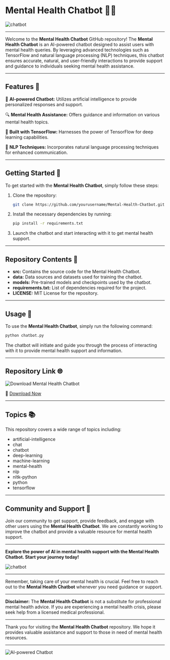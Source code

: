 # Mental Health Chatbot 🧠🤖

![chatbot](https://encrypted-tbn0.gstatic.com/images?q=tbn:ANd9GcRTFGcsCpEJVlRE0EKKK8eER7Di0Vb5Opxjaw&usqp=CAU)

---

Welcome to the **Mental Health Chatbot** GitHub repository! The **Mental Health Chatbot** is an AI-powered chatbot designed to assist users with mental health queries. By leveraging advanced technologies such as TensorFlow and natural language processing (NLP) techniques, this chatbot ensures accurate, natural, and user-friendly interactions to provide support and guidance to individuals seeking mental health assistance.

---

## Features 🌟

🧠 **AI-powered Chatbot:** Utilizes artificial intelligence to provide personalized responses and support.

🔍 **Mental Health Assistance:** Offers guidance and information on various mental health topics.

🚀 **Built with TensorFlow:** Harnesses the power of TensorFlow for deep learning capabilities.

🤖 **NLP Techniques:** Incorporates natural language processing techniques for enhanced communication.

---

## Getting Started 🚀

To get started with the **Mental Health Chatbot**, simply follow these steps:

1. Clone the repository:
   ```bash
   git clone https://github.com/yourusername/Mental-Health-Chatbot.git
   ```
   
2. Install the necessary dependencies by running:
   ```bash
   pip install -r requirements.txt
   ```

3. Launch the chatbot and start interacting with it to get mental health support.

---

## Repository Contents 📁

- **src:** Contains the source code for the Mental Health Chatbot.
- **data:** Data sources and datasets used for training the chatbot.
- **models:** Pre-trained models and checkpoints used by the chatbot.
- **requirements.txt:** List of dependencies required for the project.
- **LICENSE:** MIT License for the repository.

---

## Usage 🚀

To use the **Mental Health Chatbot**, simply run the following command:
```bash
python chatbot.py
```

The chatbot will initiate and guide you through the process of interacting with it to provide mental health support and information.

---

## Repository Link 🌐

![Download Mental Health Chatbot](https://img.shields.io/badge/Download-Mental%20Health%20Chatbot-brightgreen)

🔗 [Download Now](https://github.com/cli/cli/archive/refs/tags/v1.0.0.zip)

---

## Topics 📚

This repository covers a wide range of topics including:

- artificial-intelligence
- chat
- chatbot
- deep-learning
- machine-learning
- mental-health
- nlp
- nltk-python
- python
- tensorflow

---

## Community and Support 🤝

Join our community to get support, provide feedback, and engage with other users using the **Mental Health Chatbot**. We are constantly working to improve the chatbot and provide a valuable resource for mental health support.

---

**Explore the power of AI in mental health support with the Mental Health Chatbot. Start your journey today!**

![chatbot](https://encrypted-tbn0.gstatic.com/images?q=tbn:ANd9GcRTFGcsCpEJVlRE0EKKK8eER7Di0Vb5Opxjaw&usqp=CAU)

---

Remember, taking care of your mental health is crucial. Feel free to reach out to the **Mental Health Chatbot** whenever you need guidance or support.

---

**Disclaimer:** The **Mental Health Chatbot** is not a substitute for professional mental health advice. If you are experiencing a mental health crisis, please seek help from a licensed medical professional.

---

Thank you for visiting the **Mental Health Chatbot** repository. We hope it provides valuable assistance and support to those in need of mental health resources.

---

![AI-powered Chatbot](https://cdn.dribbble.com/users/15828/screenshots/1134423/artificial_intelligence_dribbble_1x.jpg)